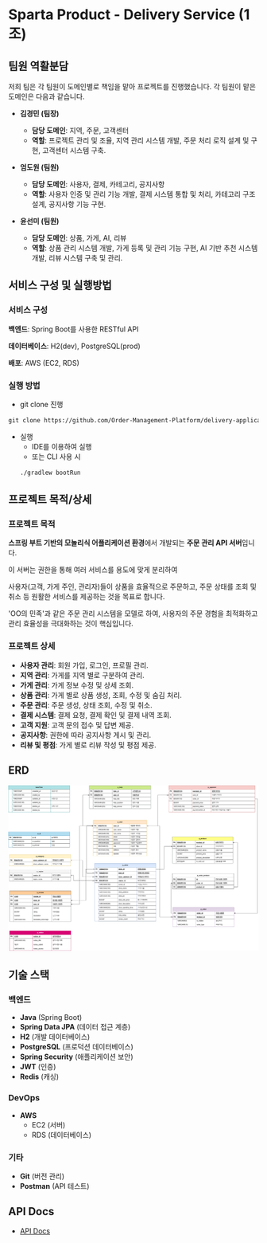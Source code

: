 # Sparta Product - Delivery Service (1조)

## 팀원 역활분담

저희 팀은 각 팀원이 도메인별로 책임을 맡아 프로젝트를 진행했습니다. 각 팀원이 맡은 도메인은 다음과 같습니다.

- **김경민 (팀장)**
    - **담당 도메인**: 지역, 주문, 고객센터 
    - **역할**: 프로젝트 관리 및 조율, 지역 관리 시스템 개발, 주문 처리 로직 설계 및 구현, 고객센터 시스템 구축.

- **엄도원 (팀원)**
  - **담당 도메인**: 사용자, 결제, 카테고리, 공지사항
  - **역할**: 사용자 인증 및 관리 기능 개발, 결제 시스템 통합 및 처리, 카테고리 구조 설계, 공지사항 기능 구현.

- **윤선미 (팀원)**
  - **담당 도메인**: 상품, 가게, AI, 리뷰
  - **역할**: 상품 관리 시스템 개발, 가게 등록 및 관리 기능 구현, AI 기반 추천 시스템 개발, 리뷰 시스템 구축 및 관리.

## 서비스 구성 및 실행방법

### 서비스 구성

**백엔드**: Spring Boot를 사용한 RESTful API

**데이터베이스**: H2(dev), PostgreSQL(prod)

**배포**: AWS (EC2, RDS)

### 실행 방법

- git clone 진행
```markdown
git clone https://github.com/Order-Management-Platform/delivery-application.git
```

- 실행
    - IDE를 이용하여 실행
    - 또는 CLI 사용 시
    ```markdown
    ./gradlew bootRun
    ```

## 프로젝트 목적/상세

### 프로젝트 목적

**스프링 부트 기반의 모놀리식 어플리케이션 환경**에서 개발되는 **주문 관리 API 서버**입니다. 

이 서버는 권한을 통해 여러 서비스를 용도에 맞게 분리하여

사용자(고객, 가게 주인, 관리자)들이 상품을 효율적으로 주문하고, 주문 상태를 조회 및 취소 등 원활한 서비스를 제공하는 것을 목표로 합니다. 

'OO의 민족'과 같은 주문 관리 시스템을 모델로 하여, 사용자의 주문 경험을 최적화하고 관리 효율성을 극대화하는 것이 핵심입니다.

### 프로젝트 상세

- **사용자 관리**: 회원 가입, 로그인, 프로필 관리.
- **지역 관리**: 가게를 지역 별로 구분하여 관리.
- **가게 관리**: 가게 정보 수정 및 상세 조회.
- **상품 관리**: 가게 별로 상품 생성, 조회, 수정 및 숨김 처리.
- **주문 관리**: 주문 생성, 상태 조회, 수정 및 취소.
- **결제 시스템**: 결제 요청, 결제 확인 및 결제 내역 조회.
- **고객 지원**: 고객 문의 접수 및 답변 제공.
- **공지사항**: 권한에 따라 공지사항 게시 및 관리.
- **리뷰 및 평점**: 가게 별로 리뷰 작성 및 평점 제공.

## ERD

![ERD 명세서.png](./assets/ERD명세서.png)

## **기술 스택**

### **백엔드**
- **Java** (Spring Boot)
- **Spring Data JPA** (데이터 접근 계층)
- **H2** (개발 데이터베이스)
- **PostgreSQL** (프로덕션 데이터베이스)
- **Spring Security** (애플리케이션 보안)
- **JWT** (인증)
- **Redis** (캐싱)

### **DevOps**
- **AWS**
  - EC2 (서버)
  - RDS (데이터베이스)

### **기타**
- **Git** (버전 관리)
- **Postman** (API 테스트)

## API Docs

- [API Docs](https://little-pillow-4e0.notion.site/API-v-3-0-0-03c3aa6cdcd045ccb3f78edc6b09da48?pvs=4)
